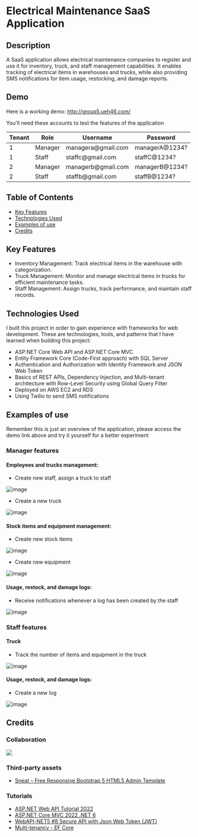 # Electrical Maintenance SaaS Application

## Description

A SaaS application allows electrical maintenance companies to register and use it for inventory, truck, and staff management capabilities. It enables tracking of electrical items in warehouses and trucks, while also providing SMS notifications for item usage, restocking, and damage reports. <br>

## Demo

Here is a working demo: http://group5.ueh46.com/

You'll need these accounts to test the features of the application

<table>
    <thead>
        <th>Tenant</th>
        <th>Role</th>
        <th>Username</th>
        <th>Password</th>
    </thead>
    <tr>
        <td>1</td>
        <td>Manager</td>
        <td>managera@gmail.com</td>
        <td>managerA@1234?</td>
    </tr>
    <tr>
        <td>1</td>
        <td>Staff</td>
        <td>staffc@gmail.com</td>
        <td>staffC@1234?</td>
    </tr>
    <tr>
        <td>2</td>
        <td>Manager</td>
        <td>managerb@gmail.com</td>
        <td>managerB@1234?</td>
    </tr>
    <tr>
        <td>2</td>
        <td>Staff</td>
        <td>staffb@gmail.com</td>
        <td>staffB@1234?</td>
    </tr>
</table>

## Table of Contents

- [Key Features](#key-features)
- [Technologies Used](#technologies-used)
- [Examples of use](#examples-of-use)
- [Credits](#credits)

## Key Features

- Inventory Management: Track electrical items in the warehouse with categorization.
- Truck Management: Monitor and manage electrical items in trucks for efficient maintenance tasks.
- Staff Management: Assign trucks, track performance, and maintain staff records.

## Technologies Used

I built this project in order to gain experience with frameworks for web development. These are technologies, tools, and patterns that I have learned when building this project:
- ASP.NET Core Web API and ASP.NET Core MVC
- Entity Framework Core (Code-First approach) with SQL Server
- Authentication and Authorization with Identity Framework and JSON Web Token
- Basics of REST APIs, Dependency Injection, and Multi-tenant architecture with Row-Level Security using Global Query Filter
- Deployed on AWS EC2 and RDS
- Using Twilio to send SMS notifications

## Examples of use

Remember this is just an overview of the application, please access the demo link above and try it yourself for a better experiment

### Manager features

#### Employees and trucks management:

- Create new staff, assign a truck to staff

![image](https://github.com/losindau/InventoryManagementApp/assets/89368649/2cac71da-fcd3-430c-bcb6-13892125313b)

- Create a new truck

![image](https://github.com/losindau/InventoryManagementApp/assets/89368649/4a2a8c59-7983-474e-a3b0-0e7d32b4899a)

#### Stock items and equipment management:

- Create new stock items

![image](https://github.com/losindau/InventoryManagementApp/assets/89368649/44367efd-ce90-464a-b3ff-acb393aeed2f)

- Create new equipment

![image](https://github.com/losindau/InventoryManagementApp/assets/89368649/a7d7d390-491c-41b4-8a34-c195e1a0f079)

#### Usage, restock, and damage logs:

- Receive notifications whenever a log has been created by the staff

![image](https://github.com/losindau/InventoryManagementApp/assets/89368649/af6f8aa1-1927-4f87-8033-349bed36efb3)

### Staff features

#### Truck

- Track the number of items and equipment in the truck

![image](https://github.com/losindau/InventoryManagementApp/assets/89368649/b2d89034-b613-44d7-b2ac-a8f843b57332)

#### Usage, restock, and damage logs:

- Create a new log

![image](https://github.com/losindau/InventoryManagementApp/assets/89368649/87e97a8f-3022-43c3-a8dd-eee548d46a74)

## Credits

### Collaboration

<a href="https://github.com/losindau/InventoryManagementApp/graphs/contributors">
  <img src="https://contrib.rocks/image?repo=losindau/InventoryManagementApp" />
</a>

### Third-party assets

- [Sneat – Free Responsive Bootstrap 5 HTML5 Admin Template](https://themewagon.com/themes/free-responsive-bootstrap-5-html5-admin-template-sneat/)

### Tutorials

- [ASP.NET Web API Tutorial 2022](https://www.youtube.com/playlist?list=PL82C6-O4XrHdiS10BLh23x71ve9mQCln0)
- [ASP.NET Core MVC 2022 .NET 6](https://www.youtube.com/playlist?list=PL82C6-O4XrHde_urqhKJHH-HTUfTK6siO)
- [WebAPI-NET5 #8 Secure API with Json Web Token (JWT)](https://www.youtube.com/watch?v=AQwS4-5YV4o)
- [Multi-tenancy - EF Core](https://learn.microsoft.com/en-us/ef/core/miscellaneous/multitenancy)
